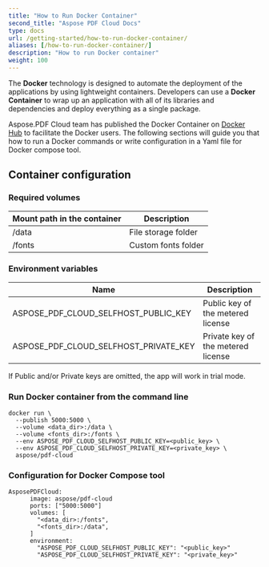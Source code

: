 ```yaml
---
title: "How to Run Docker Container"
second_title: "Aspose PDF Cloud Docs"
type: docs
url: /getting-started/how-to-run-docker-container/
aliases: [/how-to-run-docker-container/]
description: "How to run Docker container"
weight: 100
---
```


The **Docker** technology is designed to automate the deployment of the applications by using lightweight containers. Developers can use a **Docker Container** to wrap up an application with all of its libraries and dependencies and deploy everything as a single package.

Aspose.PDF Cloud team has published the Docker Container on [Docker Hub](https://hub.docker.com/r/aspose/pdf-cloud) to facilitate the Docker users. The following sections will guide you that how to run a Docker commands or write configuration in a Yaml file for Docker compose tool.

## Container configuration

### Required volumes

| Mount path in the container | Description         |
| --------------------------- | ------------------- |
| /data                       | File storage folder |
| /fonts                      | Custom fonts folder |

### Environment variables

| Name                                  | Description                        |
| ------------------------------------- | ---------------------------------- |
| ASPOSE_PDF_CLOUD_SELFHOST_PUBLIC_KEY  | Public key of the metered license  |
| ASPOSE_PDF_CLOUD_SELFHOST_PRIVATE_KEY | Private key of the metered license |

If Public and/or Private keys are omitted, the app will work in trial mode.

### Run Docker container from the command line

```
docker run \
  --publish 5000:5000 \
  --volume <data_dir>:/data \
  --volume <fonts_dir>:/fonts \
  --env ASPOSE_PDF_CLOUD_SELFHOST_PUBLIC_KEY=<public_key> \
  --env ASPOSE_PDF_CLOUD_SELFHOST_PRIVATE_KEY=<private_key> \
  aspose/pdf-cloud
```

### Configuration for Docker Compose tool

```
AsposePDFCloud:
      image: aspose/pdf-cloud
      ports: ["5000:5000"]
      volumes: [
        "<data_dir>:/fonts",
        "<fonts_dir>:/data",
      ]
      environment:
        "ASPOSE_PDF_CLOUD_SELFHOST_PUBLIC_KEY": "<public_key>"
        "ASPOSE_PDF_CLOUD_SELFHOST_PRIVATE_KEY": "<private_key>"
```